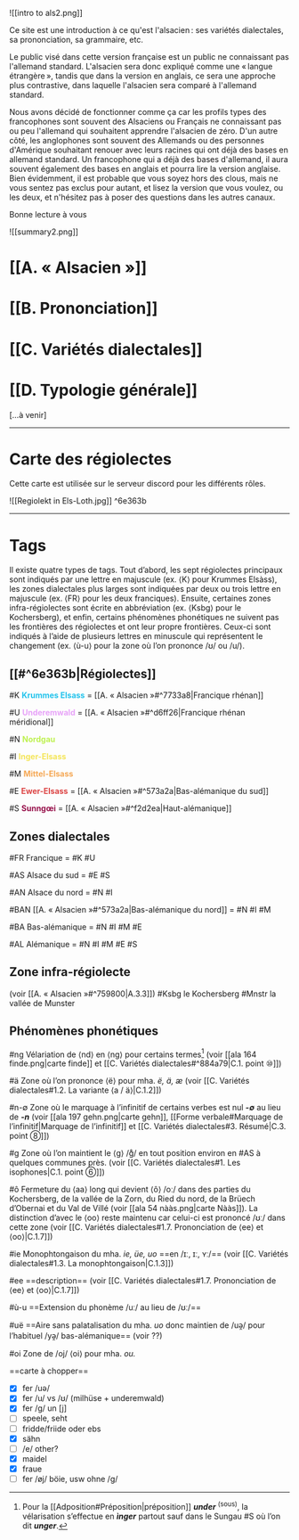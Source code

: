 ![[intro to als2.png]]

Ce site est une introduction à ce qu'est l'alsacien : ses variétés dialectales, sa prononciation, sa grammaire, etc.

Le public visé dans cette version française est un public ne connaissant pas l'allemand standard. L'alsacien sera donc expliqué comme une « langue étrangère », tandis que dans la version en anglais, ce sera une approche plus contrastive, dans laquelle l'alsacien sera comparé à l'allemand standard.

Nous avons décidé de fonctionner comme ça car les profils types des francophones sont souvent des Alsaciens ou Français ne connaissant pas ou peu l'allemand qui souhaitent apprendre l'alsacien de zéro. D'un autre côté, les anglophones sont souvent des Allemands ou des personnes d'Amérique souhaitant renouer avec leurs racines qui ont déjà des bases en allemand standard. Un francophone qui a déjà des bases d'allemand, il aura souvent également des bases en anglais et pourra lire la version anglaise. Bien évidemment, il est probable que vous soyez hors des clous, mais ne vous sentez pas exclus pour autant, et lisez la version que vous voulez, ou les deux, et n'hésitez pas à poser des questions dans les autres canaux.

Bonne lecture à vous

![[summary2.png]]

# [[A. « Alsacien »]]
# [[B. Prononciation]]
# [[C. Variétés dialectales]]
# [[D. Typologie générale]]
\[…à venir]

---

# Carte des régiolectes

Cette carte est utilisée sur le serveur discord pour les différents rôles.

![[Regiolekt in Els-Loth.jpg]] ^6e363b

---

# Tags

Il existe quatre types de tags. Tout d’abord, les sept régiolectes principaux sont indiqués par une lettre en majuscule (ex. ⟨K⟩ pour Krummes Elsàss), les zones dialectales plus larges sont indiquées par deux ou trois lettre en majuscule (ex. ⟨FR⟩ pour les deux franciques). Ensuite, certaines zones infra-régiolectes sont écrite en abbréviation (ex. ⟨Ksbg⟩ pour le Kochersberg), et enfin, certains phénomènes phonétiques ne suivent pas les frontières des régiolectes et ont leur propre frontières. Ceux-ci sont indiqués à l’aide de plusieurs lettres en minuscule qui représentent le changement (ex. ⟨ù-u⟩ pour la zone où l’on prononce /ʊ/ ou /u/).

## [[#^6e363b|Régiolectes]]

#K <font color="22c3ec"><b>Krummes Elsass</b></font> =  [[A. « Alsacien »#^7733a8|Francique rhénan]]

#U <font color="e7a2f8"><b>Underemwald</b></font> = [[A. « Alsacien »#^d6ff26|Francique rhénan méridional]]

#N <font color="bef150"><b>Nordgau</b></font>

#I <font color="f4e557"><b>Inger-Elsass</b></font>

#M <font color="f5a855"><b>Mittel-Elsass</b></font>

#E <font color="dc4444"><b>Ewer-Elsass</b></font> = [[A. « Alsacien »#^573a2a|Bas-alémanique du sud]]

#S <font color="97124b"><b>Sunngœi</b></font> = [[A. « Alsacien »#^f2d2ea|Haut-alémanique]]


## Zones dialectales

#FR Francique = #K #U 

#AS Alsace du sud = #E #S 

#AN Alsace du nord = #N #I 

#BAN [[A. « Alsacien »#^573a2a|Bas-alémanique du nord]] = #N #I #M 

#BA Bas-alémanique = #N #I #M #E 

#AL Alémanique = #N #I #M #E #S 

## Zone infra-régiolecte

(voir [[A. « Alsacien »#^759800|A.3.3]])
#Ksbg le Kochersberg
#Mnstr la vallée de Munster

## Phénomènes phonétiques

#ng Vélariation de ⟨nd⟩ en ⟨ng⟩ pour certains termes[^ng] (voir [[ala 164 finde.png|carte finde]] et [[C. Variétés dialectales#^884a79|C.1. point ⑩]])

#ä Zone où l’on prononce ⟨ë⟩ pour mha. *ë, ä, æ* (voir [[C. Variétés dialectales#1.2. La variante ⟨a / ä⟩|C.1.2]])

#n-∅ Zone où Ie marquage à l’infinitif de certains verbes est nul ***-∅*** au lieu de ***-n*** (voir [[ala 197 gehn.png|carte gehn]], [[Forme verbale#Marquage de l’infinitif|Marquage de l’infinitif]] et [[C. Variétés dialectales#3. Résumé|C.3. point ⑧]])

#g Zone où l’on maintient le ⟨g⟩ /ɡ̊/ en tout position environ en #AS à quelques communes près. (voir [[C. Variétés dialectales#1. Les isophones|C.1. point ⑥]])

#ô Fermeture du ⟨aa⟩ long qui devient ⟨ô⟩ /oː/ dans des parties du Kochersberg, de la vallée de la Zorn, du Ried du nord, de la Brüech d’Obernai et du Val de Villé (voir [[ala 54 nààs.png|carte Nààs]]). La distinction d’avec le ⟨oo⟩ reste maintenu car celui-ci est prononcé /ʊː/ dans cette zone (voir [[C. Variétés dialectales#1.7. Prononciation de ⟨ee⟩ et ⟨oo⟩|C.1.7]])

#ie Monophtongaison du mha. *ie, üe, uo* ==en /ɪː, ɪː, ʏː/== (voir [[C. Variétés dialectales#1.3. La monophtongaison|C.1.3]])

#ee ==description== (voir [[C. Variétés dialectales#1.7. Prononciation de ⟨ee⟩ et ⟨oo⟩|C.1.7]])

#ù-u ==Extension du phonème /uː/ au lieu de /ʊː/==

#uë ==Aire sans palatalisation du mha. _uo_ donc maintien de /uə̯/ pour l’habituel /yə̯/ bas-alémanique== (voir ??)

#oi Zone de /oj/ ⟨oi⟩ pour mha. *ou.*

==carte à chopper==
- [x] fer /uə/
- [x] fer /u/ vs /ʊ/ (milhüse + underemwald)
- [x] fer /g/ un \[j]
- [ ] speele, seht
- [ ] fridde/friide oder ebs
- [x] sähn
- [ ] /e/ other?
- [x] maidel
- [x] fraue
- [ ] fer /øj/ böie, usw ohne /g/

[^ng]: Pour la [[Adposition#Préposition|préposition]] ***under*** <sup>(sous)</sup>, la vélarisation s’effectue en ***ìnger*** partout sauf dans le Sungau #S où l’on dit ***unger***.